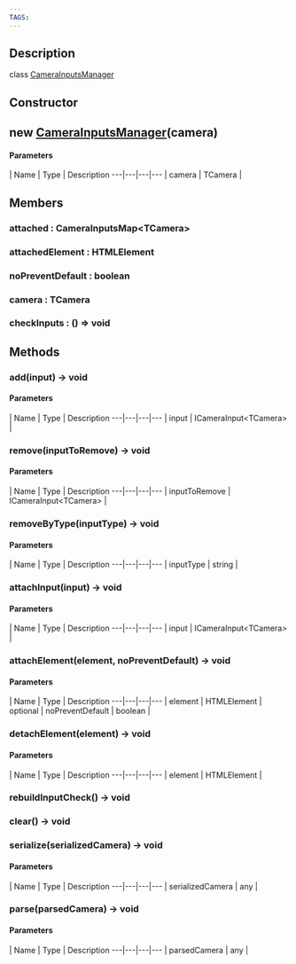 ```yaml
---
TAGS:
---
```

## Description

class [CameraInputsManager](/classes/2.4/CameraInputsManager)



## Constructor

## new [CameraInputsManager](/classes/2.4/CameraInputsManager)(camera)



#### Parameters
 | Name | Type | Description
---|---|---|---
 | camera | TCamera | 

## Members

### attached : CameraInputsMap&lt;TCamera&gt;



### attachedElement : HTMLElement



### noPreventDefault : boolean



### camera : TCamera



### checkInputs : () =&gt; void



## Methods

### add(input) &rarr; void



#### Parameters
 | Name | Type | Description
---|---|---|---
 | input | ICameraInput&lt;TCamera&gt; | 

### remove(inputToRemove) &rarr; void



#### Parameters
 | Name | Type | Description
---|---|---|---
 | inputToRemove | ICameraInput&lt;TCamera&gt; | 

### removeByType(inputType) &rarr; void



#### Parameters
 | Name | Type | Description
---|---|---|---
 | inputType | string | 

### attachInput(input) &rarr; void



#### Parameters
 | Name | Type | Description
---|---|---|---
 | input | ICameraInput&lt;TCamera&gt; | 

### attachElement(element, noPreventDefault) &rarr; void



#### Parameters
 | Name | Type | Description
---|---|---|---
 | element | HTMLElement | 
optional | noPreventDefault | boolean | 
### detachElement(element) &rarr; void



#### Parameters
 | Name | Type | Description
---|---|---|---
 | element | HTMLElement | 

### rebuildInputCheck() &rarr; void


### clear() &rarr; void


### serialize(serializedCamera) &rarr; void



#### Parameters
 | Name | Type | Description
---|---|---|---
 | serializedCamera | any | 

### parse(parsedCamera) &rarr; void



#### Parameters
 | Name | Type | Description
---|---|---|---
 | parsedCamera | any | 

